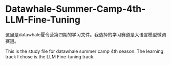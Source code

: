 # Datawhale-Summer-Camp-4th-LLM-Fine-Tuning

这里是datawhale夏令营第四期的学习文件。我选择的学习赛道是大语言模型微调赛道。

This is the study file for datawhale summer camp 4th season. The learning track I chose is the LLM Fine-tuning track. 
